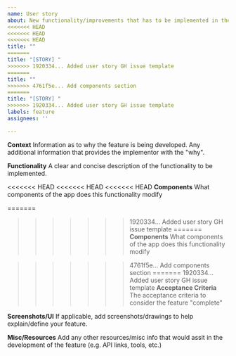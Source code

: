 ```yaml
---
name: User story
about: New functionality/improvements that has to be implemented in the existing product
<<<<<<< HEAD
<<<<<<< HEAD
<<<<<<< HEAD
title: ""
=======
title: "[STORY] "
>>>>>>> 1920334... Added user story GH issue template
=======
title: ""
>>>>>>> 4761f5e... Add components section
=======
title: "[STORY] "
>>>>>>> 1920334... Added user story GH issue template
labels: feature
assignees: ''

---
```


**Context**
Information as to why the feature is being developed. Any additional information that provides the implementor with the "why".

**Functionality**
A clear and concise description of the functionality to be implemented.

<<<<<<< HEAD
<<<<<<< HEAD
<<<<<<< HEAD
**Components**
What components of the app does this functionality modify

=======
>>>>>>> 1920334... Added user story GH issue template
=======
**Components**
What components of the app does this functionality modify

>>>>>>> 4761f5e... Add components section
=======
>>>>>>> 1920334... Added user story GH issue template
**Acceptance Criteria**
The acceptance criteria to consider the feature "complete"

**Screenshots/UI**
If applicable, add screenshots/drawings to help explain/define your feature.

**Misc/Resources**
Add any other resources/misc info that would assit in the development of the feature (e.g. API links, tools, etc.)
